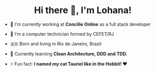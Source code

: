 <h1 align="center">Hi there 👋, I'm Lohana!</h1>
<!-- <h3 align="center">you can call me Loh</h3> -->

- 💼 I'm currently working at **Concilie Online** as a full stack developer

- 📝 I'm a computer technician formed by CEFET/RJ

- 🇧🇷 Born and living in Rio de Janeiro, Brazil

- 🌱 Currently learning **Clean Architecture, DDD and TDD.**

- ⚡ Fun fact: **I named my cat Tauriel like in the Hobbit! ❤**

<!--

<center>
    <table align="center">
      <tr>
          <td>
              <img width="440px" align="center" src="https://github-readme-stats.vercel.app/api?username=heyloh&count_private=true&hide_border=true&show_icons=true" />
          </td>
      </tr>  
      <tr>
          <td>
              <img width="440px" align="center" src="https://github-readme-stats.vercel.app/api/top-langs/?username=heyloh&layout=compact" />
          </td>
      </tr>
    </table>
</center>


-->

